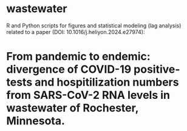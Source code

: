 # wastewater
R and Python scripts for figures and statistical modeling (lag analysis) related to a paper (DOI: 10.1016/j.heliyon.2024.e27974):
# From pandemic to endemic: divergence of COVID-19 positive-tests and hospitilization numbers from SARS-CoV-2 RNA levels in wastewater of Rochester, Minnesota.
